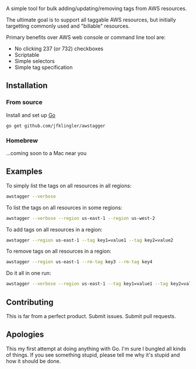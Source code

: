 A simple tool for bulk adding/updating/removing tags from AWS resources.

The ultimate goal is to support all taggable AWS resources, but initially targetting commonly used and "billable"
resources.

Primary benefits over AWS web console or command line tool are:

* No clicking 237 (or 732) checkboxes
* Scriptable
* Simple selectors
* Simple tag specification

## Installation

### From source

Install and set up [Go](https://golang.org/doc/install)

```
go get github.com/jfklingler/awstagger
```

### Homebrew

...coming soon to a Mac near you

## Examples
To simply list the tags on all resources in all regions:
```bash
awstagger --verbose
```

To list the tags on all resources in some regions:
```bash
awstagger --verbose --region us-east-1 --region us-west-2
```

To add tags on all resources in a region:
```bash
awstagger --region us-east-1 --tag key1=value1 --tag key2=value2
```

To remove tags on all resources in a region:
```bash
awstagger --region us-east-1 --rm-tag key3 --rm-tag key4
```

Do it all in one run:
```bash
awstagger --verbose --region us-east-1 --tag key1=value1 --tag key2=value2 --rm-tag key3 --rm-tag key4
```

## Contributing

This is far from a perfect product. Submit issues. Submit pull requests.

## Apologies

This my first attempt at doing anything with Go. I'm sure I bungled all kinds of things. If you see something stupid,
please tell me why it's stupid and how it should be done.
